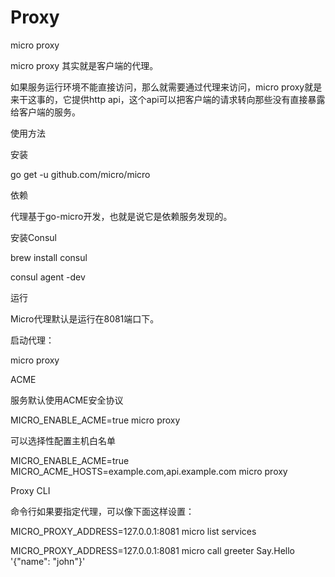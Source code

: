 # Proxy



micro proxy

micro proxy 其实就是客户端的代理。



如果服务运行环境不能直接访问，那么就需要通过代理来访问，micro proxy就是来干这事的，它提供http api，这个api可以把客户端的请求转向那些没有直接暴露给客户端的服务。



使用方法

安装

go get -u github.com/micro/micro



依赖

代理基于go-micro开发，也就是说它是依赖服务发现的。



安装Consul



brew install consul

consul agent -dev



运行

Micro代理默认是运行在8081端口下。



启动代理：



micro proxy



ACME

服务默认使用ACME安全协议



MICRO\_ENABLE\_ACME=true micro proxy



可以选择性配置主机白名单



MICRO\_ENABLE\_ACME=true MICRO\_ACME\_HOSTS=example.com,api.example.com micro proxy 



Proxy CLI

命令行如果要指定代理，可以像下面这样设置：





MICRO\_PROXY\_ADDRESS=127.0.0.1:8081 micro list services



MICRO\_PROXY\_ADDRESS=127.0.0.1:8081 micro call greeter Say.Hello '{"name": "john"}'



